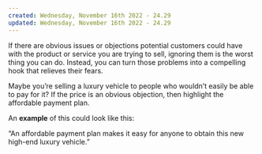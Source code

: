 ```yaml
---
created: Wednesday, November 16th 2022 - 24.29
updated: Wednesday, November 16th 2022 - 24.29
---
```

If there are obvious issues or objections potential customers could have with the product or service you are trying to sell, ignoring them is the worst thing you can do. Instead, you can turn those problems into a compelling hook that relieves their fears.

Maybe you’re selling a luxury vehicle to people who wouldn’t easily be able to pay for it? If the price is an obvious objection, then highlight the affordable payment plan. 

An **example** of this could look like this:

“An affordable payment plan makes it easy for anyone to obtain this new high-end luxury vehicle.”